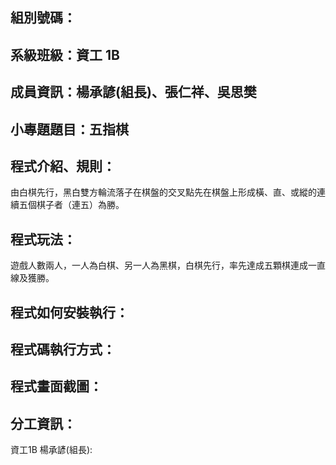 ## 組別號碼： 

## 系級班級：資工 1B

## 成員資訊：楊承諺(組長)、張仁祥、吳思樊

## 小專題題目：五指棋

## 程式介紹、規則：
由白棋先行，黑白雙方輪流落子在棋盤的交叉點先在棋盤上形成橫、直、或縱的連續五個棋子者（連五）為勝。
## 程式玩法：
遊戲人數兩人，一人為白棋、另一人為黑棋，白棋先行，率先達成五顆棋連成一直線及獲勝。

## 程式如何安裝執行：

## 程式碼執行方式：

## 程式畫面截圖：

## 分工資訊：
資工1B 楊承諺(組長):
